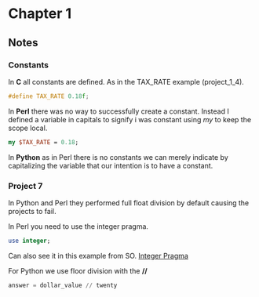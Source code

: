 # Chapter 1

## Notes

### Constants
In **C** all constants are defined. As in the TAX_RATE example (project_1_4).

```C
#define TAX_RATE 0.18f;
```

In **Perl** there was no way to successfully create a constant. Instead I defined a variable in capitals to signify i was constant using *my* to keep the scope local.

```Perl
my $TAX_RATE = 0.18;
```

In **Python** as in Perl there is no constants we can merely indicate by capitalizing the variable that our intention is to have a constant.

### Project 7
In Python and Perl they performed full float division by default causing the projects to fail.

In Perl you need to use the integer pragma.
```Perl
use integer;
```
Can also see it in this example from SO. [Integer Pragma](https://stackoverflow.com/a/539809/461887)

For Python we use floor division with the **//**
```Python
answer = dollar_value // twenty
```
